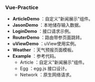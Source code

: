 ### Vue-Practice

- **ArticleDemo** ：自定义"新闻展示"组件。
- **JasonDemo** ：本地储存输入数据。
- **LoginDemo** ：接口请求示例。
- **RouterDemo** ：路由带参页面跳转。
- **uViewDemo** ：uView使用实例。
- **Weather** ：天气预报页面模板。
- **Example** ：参考代码。
  - Article ：自定义"新闻展示"组件。
  - Egg ：egg.js 接口设计。
  - Network ：原生网络请求。
